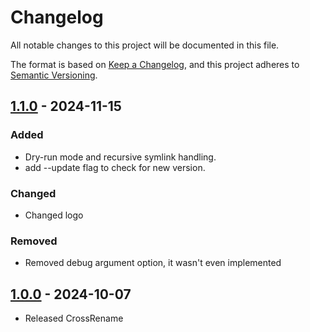 # Changelog

All notable changes to this project will be documented in this file.

The format is based on [Keep a Changelog](https://keepachangelog.com/en/1.0.0/),
and this project adheres to [Semantic Versioning](https://semver.org/spec/v2.0.0.html).

[//]: # (Types of changes)
[//]: # (- **Added** for new features.)
[//]: # (- **Changed** for changes in existing functionality.)
[//]: # (- **Deprecated** for soon-to-be removed features.)
[//]: # (- **Removed** for now removed features.)
[//]: # (- **Fixed** for any bug fixes.)
[//]: # (- **Security** in case of vulnerabilities.)


## [1.1.0] - 2024-11-15
### Added
- Dry-run mode and recursive symlink handling.
- add --update flag to check for new version.

### Changed
- Changed logo

### Removed
- Removed debug argument option, it wasn't even implemented

## [1.0.0] - 2024-10-07
- Released CrossRename


[1.1.0]: https://github.com/Jemeni11/CrossRename/compare/v1.0.0...v1.1.0
[1.0.0]: https://github.com/Jemeni11/CrossRename/releases/tag/v1.0.0

